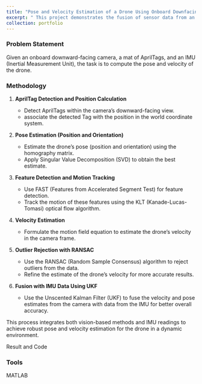 ```yaml
---
title: "Pose and Velocity Estimation of a Drone Using Onboard Downfacing Camera and IMU (UKF Implementation)"
excerpt: " This project demonstrates the fusion of sensor data from an IMU and a camera to estimate the pose and linear velocity of a drone. This is achieved by leveraging principles of computer vision and state estimation, including homography matrix estimation, FAST feature detection, KLT tracking for optical flow, RANSAC for outlier rejection, and the Unscented Kalman Filter.<br/> <img src='/images/jg.gif'>"
collection: portfolio
---
```

### Problem Statement
Given an onboard downward-facing camera, a mat of AprilTags, and an IMU (Inertial Measurement Unit), the task is to compute the pose and velocity of the drone.

### Methodology

1. **AprilTag Detection and Position Calculation**  
   - Detect AprilTags within the camera’s downward-facing view.
   - associate the detected Tag with the position in the world coordinate system.

2. **Pose Estimation (Position and Orientation)**  
   - Estimate the drone’s pose (position and orientation) using the homography matrix.
   - Apply Singular Value Decomposition (SVD) to obtain the best estimate.

3. **Feature Detection and Motion Tracking**  
   - Use FAST (Features from Accelerated Segment Test) for feature detection.
   - Track the motion of these features using the KLT (Kanade-Lucas-Tomasi) optical flow algorithm.

4. **Velocity Estimation**  
   - Formulate the motion field equation to estimate the drone’s velocity in the camera frame.

5. **Outlier Rejection with RANSAC**  
   - Use the RANSAC (Random Sample Consensus) algorithm to reject outliers from the data.
   - Refine the estimate of the drone’s velocity for more accurate results.

6. **Fusion with IMU Data Using UKF**  
   - Use the Unscented Kalman Filter (UKF) to fuse the velocity and pose estimates from the camera with data from the IMU for better overall accuracy.

This process integrates both vision-based methods and IMU readings to achieve robust pose and velocity estimation for the drone in a dynamic environment.


Result and Code

### Tools
MATLAB




